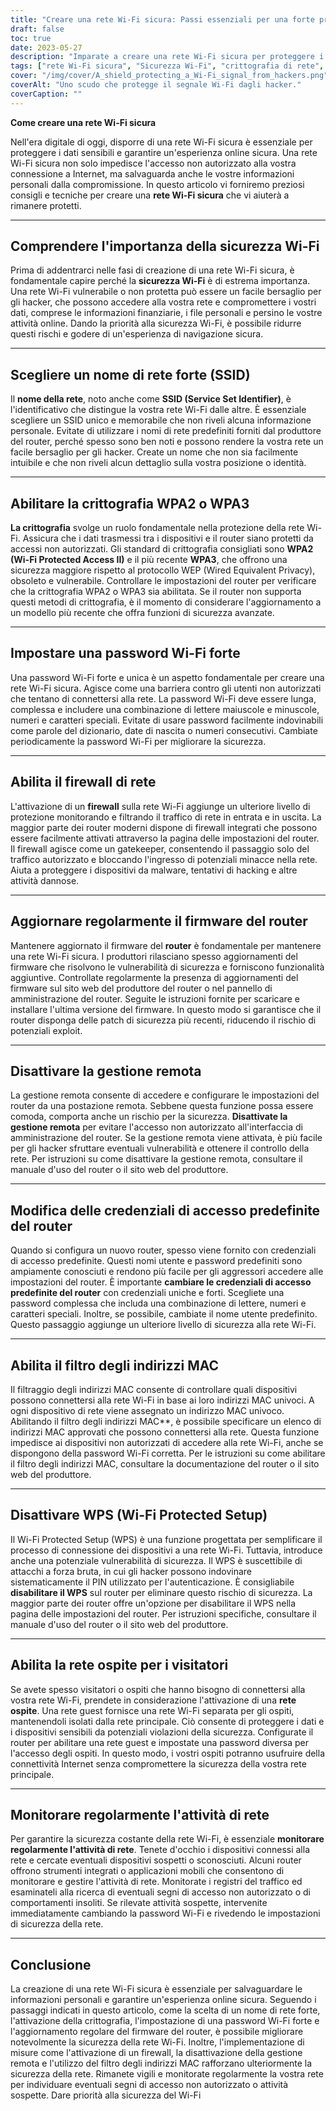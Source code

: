 ```yaml
---
title: "Creare una rete Wi-Fi sicura: Passi essenziali per una forte protezione online"
draft: false
toc: true
date: 2023-05-27
description: "Imparate a creare una rete Wi-Fi sicura per proteggere i vostri dati e garantire un'esperienza online sicura."
tags: ["rete Wi-Fi sicura", "Sicurezza Wi-Fi", "crittografia di rete", "Password Wi-Fi", "aggiornamenti del firmware del router", "protezione firewall", "disabilitare la gestione remota", "accesso al router predefinito", "Filtraggio degli indirizzi MAC", "disabilitare il WPS", "rete ospite", "monitorare l'attività di rete", "sicurezza online", "protezione dei dati", "privacy di rete", "sicurezza informatica", "rete wireless", "sicurezza in Internet", "Protezioni di rete", "vulnerabilità della rete"]
cover: "/img/cover/A_shield_protecting_a_Wi-Fi_signal_from_hackers.png"
coverAlt: "Uno scudo che protegge il segnale Wi-Fi dagli hacker."
coverCaption: ""
---
```


**Come creare una rete Wi-Fi sicura**

Nell'era digitale di oggi, disporre di una rete Wi-Fi sicura è essenziale per proteggere i dati sensibili e garantire un'esperienza online sicura. Una rete Wi-Fi sicura non solo impedisce l'accesso non autorizzato alla vostra connessione a Internet, ma salvaguarda anche le vostre informazioni personali dalla compromissione. In questo articolo vi forniremo preziosi consigli e tecniche per creare una **rete Wi-Fi sicura** che vi aiuterà a rimanere protetti.

______

## Comprendere l'importanza della sicurezza Wi-Fi

Prima di addentrarci nelle fasi di creazione di una rete Wi-Fi sicura, è fondamentale capire perché la **sicurezza Wi-Fi** è di estrema importanza. Una rete Wi-Fi vulnerabile o non protetta può essere un facile bersaglio per gli hacker, che possono accedere alla vostra rete e compromettere i vostri dati, comprese le informazioni finanziarie, i file personali e persino le vostre attività online. Dando la priorità alla sicurezza Wi-Fi, è possibile ridurre questi rischi e godere di un'esperienza di navigazione sicura.

______

## Scegliere un nome di rete forte (SSID)

Il **nome della rete**, noto anche come **SSID (Service Set Identifier)**, è l'identificativo che distingue la vostra rete Wi-Fi dalle altre. È essenziale scegliere un SSID unico e memorabile che non riveli alcuna informazione personale. Evitate di utilizzare i nomi di rete predefiniti forniti dal produttore del router, perché spesso sono ben noti e possono rendere la vostra rete un facile bersaglio per gli hacker. Create un nome che non sia facilmente intuibile e che non riveli alcun dettaglio sulla vostra posizione o identità.

______

## Abilitare la crittografia WPA2 o WPA3

**La crittografia** svolge un ruolo fondamentale nella protezione della rete Wi-Fi. Assicura che i dati trasmessi tra i dispositivi e il router siano protetti da accessi non autorizzati. Gli standard di crittografia consigliati sono **WPA2 (Wi-Fi Protected Access II)** e il più recente **WPA3**, che offrono una sicurezza maggiore rispetto al protocollo WEP (Wired Equivalent Privacy), obsoleto e vulnerabile. Controllare le impostazioni del router per verificare che la crittografia WPA2 o WPA3 sia abilitata. Se il router non supporta questi metodi di crittografia, è il momento di considerare l'aggiornamento a un modello più recente che offra funzioni di sicurezza avanzate.

______

## Impostare una password Wi-Fi forte

Una password Wi-Fi forte e unica è un aspetto fondamentale per creare una rete Wi-Fi sicura. Agisce come una barriera contro gli utenti non autorizzati che tentano di connettersi alla rete. La password Wi-Fi deve essere lunga, complessa e includere una combinazione di lettere maiuscole e minuscole, numeri e caratteri speciali. Evitate di usare password facilmente indovinabili come parole del dizionario, date di nascita o numeri consecutivi. Cambiate periodicamente la password Wi-Fi per migliorare la sicurezza.

______

## Abilita il firewall di rete

L'attivazione di un **firewall** sulla rete Wi-Fi aggiunge un ulteriore livello di protezione monitorando e filtrando il traffico di rete in entrata e in uscita. La maggior parte dei router moderni dispone di firewall integrati che possono essere facilmente attivati attraverso la pagina delle impostazioni del router. Il firewall agisce come un gatekeeper, consentendo il passaggio solo del traffico autorizzato e bloccando l'ingresso di potenziali minacce nella rete. Aiuta a proteggere i dispositivi da malware, tentativi di hacking e altre attività dannose.

______

## Aggiornare regolarmente il firmware del router

Mantenere aggiornato il firmware del **router** è fondamentale per mantenere una rete Wi-Fi sicura. I produttori rilasciano spesso aggiornamenti del firmware che risolvono le vulnerabilità di sicurezza e forniscono funzionalità aggiuntive. Controllate regolarmente la presenza di aggiornamenti del firmware sul sito web del produttore del router o nel pannello di amministrazione del router. Seguite le istruzioni fornite per scaricare e installare l'ultima versione del firmware. In questo modo si garantisce che il router disponga delle patch di sicurezza più recenti, riducendo il rischio di potenziali exploit.

______

## Disattivare la gestione remota

La gestione remota consente di accedere e configurare le impostazioni del router da una postazione remota. Sebbene questa funzione possa essere comoda, comporta anche un rischio per la sicurezza. **Disattivate la gestione remota** per evitare l'accesso non autorizzato all'interfaccia di amministrazione del router. Se la gestione remota viene attivata, è più facile per gli hacker sfruttare eventuali vulnerabilità e ottenere il controllo della rete. Per istruzioni su come disattivare la gestione remota, consultare il manuale d'uso del router o il sito web del produttore.

______

## Modifica delle credenziali di accesso predefinite del router

Quando si configura un nuovo router, spesso viene fornito con credenziali di accesso predefinite. Questi nomi utente e password predefiniti sono ampiamente conosciuti e rendono più facile per gli aggressori accedere alle impostazioni del router. È importante **cambiare le credenziali di accesso predefinite del router** con credenziali uniche e forti. Scegliete una password complessa che includa una combinazione di lettere, numeri e caratteri speciali. Inoltre, se possibile, cambiate il nome utente predefinito. Questo passaggio aggiunge un ulteriore livello di sicurezza alla rete Wi-Fi.

______

## Abilita il filtro degli indirizzi MAC

Il filtraggio degli indirizzi MAC consente di controllare quali dispositivi possono connettersi alla rete Wi-Fi in base ai loro indirizzi MAC univoci. A ogni dispositivo di rete viene assegnato un indirizzo MAC univoco. Abilitando il filtro degli indirizzi MAC**, è possibile specificare un elenco di indirizzi MAC approvati che possono connettersi alla rete. Questa funzione impedisce ai dispositivi non autorizzati di accedere alla rete Wi-Fi, anche se dispongono della password Wi-Fi corretta. Per le istruzioni su come abilitare il filtro degli indirizzi MAC, consultare la documentazione del router o il sito web del produttore.

______

## Disattivare WPS (Wi-Fi Protected Setup)

Il Wi-Fi Protected Setup (WPS) è una funzione progettata per semplificare il processo di connessione dei dispositivi a una rete Wi-Fi. Tuttavia, introduce anche una potenziale vulnerabilità di sicurezza. Il WPS è suscettibile di attacchi a forza bruta, in cui gli hacker possono indovinare sistematicamente il PIN utilizzato per l'autenticazione. È consigliabile **disabilitare il WPS** sul router per eliminare questo rischio di sicurezza. La maggior parte dei router offre un'opzione per disabilitare il WPS nella pagina delle impostazioni del router. Per istruzioni specifiche, consultare il manuale d'uso del router o il sito web del produttore.

______

## Abilita la rete ospite per i visitatori

Se avete spesso visitatori o ospiti che hanno bisogno di connettersi alla vostra rete Wi-Fi, prendete in considerazione l'attivazione di una **rete ospite**. Una rete guest fornisce una rete Wi-Fi separata per gli ospiti, mantenendoli isolati dalla rete principale. Ciò consente di proteggere i dati e i dispositivi sensibili da potenziali violazioni della sicurezza. Configurate il router per abilitare una rete guest e impostate una password diversa per l'accesso degli ospiti. In questo modo, i vostri ospiti potranno usufruire della connettività Internet senza compromettere la sicurezza della vostra rete principale.

______

## Monitorare regolarmente l'attività di rete

Per garantire la sicurezza costante della rete Wi-Fi, è essenziale **monitorare regolarmente l'attività di rete**. Tenete d'occhio i dispositivi connessi alla rete e cercate eventuali dispositivi sospetti o sconosciuti. Alcuni router offrono strumenti integrati o applicazioni mobili che consentono di monitorare e gestire l'attività di rete. Monitorate i registri del traffico ed esaminateli alla ricerca di eventuali segni di accesso non autorizzato o di comportamenti insoliti. Se rilevate attività sospette, intervenite immediatamente cambiando la password Wi-Fi e rivedendo le impostazioni di sicurezza della rete.

______

## Conclusione

La creazione di una rete Wi-Fi sicura è essenziale per salvaguardare le informazioni personali e garantire un'esperienza online sicura. Seguendo i passaggi indicati in questo articolo, come la scelta di un nome di rete forte, l'attivazione della crittografia, l'impostazione di una password Wi-Fi forte e l'aggiornamento regolare del firmware del router, è possibile migliorare notevolmente la sicurezza della rete Wi-Fi. Inoltre, l'implementazione di misure come l'attivazione di un firewall, la disattivazione della gestione remota e l'utilizzo del filtro degli indirizzi MAC rafforzano ulteriormente la sicurezza della rete. Rimanete vigili e monitorate regolarmente la vostra rete per individuare eventuali segni di accesso non autorizzato o attività sospette. Dare priorità alla sicurezza del Wi-Fi

